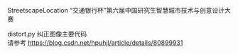 StreetscapeLocation
“交通银行杯”第六届中国研究生智慧城市技术与创意设计大赛

distort.py 纠正图像主要代码  
请参考 https://blog.csdn.net/hpuhjl/article/details/80899931